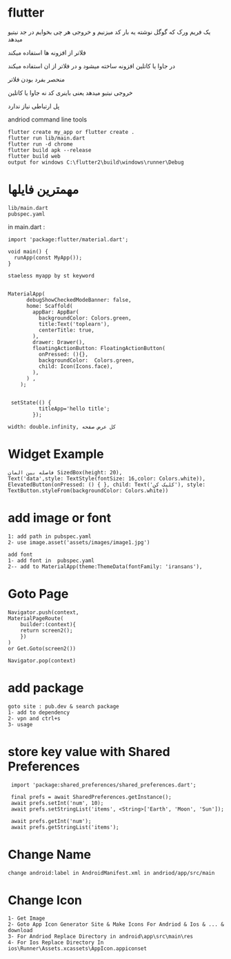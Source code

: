 # flutter

یک فریم ورک که گوگل نوشته یه بار کد میزنیم و خروجی هر چی بخوایم در جد نیتیو میدهد

فلاتر از افزونه ها استفاده میکند 

در جاوا یا کاتلین افزونه ساخته میشود و در فلاتر از ان استفاده میکند


منحصر بفرد بودن فلاتر

خروجی نیتیو میدهد یعنی باینری کد نه جاوا یا کاتلین

پل ارتباطی نیاز ندارد


andriod command line tools

    flutter create my_app or flutter create .
    flutter run lib/main.dart
    flutter run -d chrome
    flutter build apk --release
    flutter build web
    output for windows C:\flutter2\build\windows\runner\Debug
    

# مهمترین فایلها
    lib/main.dart
    pubspec.yaml


in main.dart :

    import 'package:flutter/material.dart';
    
    void main() {
      runApp(const MyApp());
    }
    
    staeless myapp by st keyword

  
    MaterialApp(
          debugShowCheckedModeBanner: false,
          home: Scaffold(
            appBar: AppBar(
              backgroundColor: Colors.green,
              title:Text('toplearn'),
              centerTitle: true,
            ),
            drawer: Drawer(),
            floatingActionButton: FloatingActionButton(
              onPressed: (){},
              backgroundColor:  Colors.green,
              child: Icon(Icons.face),
            ),
          ) ,
        );
	
	
     setState(() {
    		  titleApp='hello title';
    		});	
    		
    width: double.infinity, کل عرض صفحه
# Widget Example    
    فاصله بین المان SizedBox(height: 20),
    Text('data',style: TextStyle(fontSize: 16,color: Colors.white)),
    ElevatedButton(onPressed: () { }, child: Text('کلیک کن'), style: TextButton.styleFrom(backgroundColor: Colors.white))
    

# add image or font
    1: add path in pubspec.yaml			
    2- use image.asset('assets/images/image1.jpg')
    
    add font
    1- add font in  pubspec.yaml	
    2-- add to MaterialApp(theme:ThemeData(fontFamily: 'iransans'),

# Goto Page    
    Navigator.push(context,
    MaterialPageRoute(
    	builder:(context){
    	return screen2();
    	})
    )
    or Get.Goto(screen2())
    
    Navigator.pop(context)
    
 # add package
    goto site : pub.dev & search package 
    1- add to dependency
    2- vpn and ctrl+s
    3- usage
    			
    			
  # store key value	with Shared Preferences
     
     import 'package:shared_preferences/shared_preferences.dart';
     
     final prefs = await SharedPreferences.getInstance();
     await prefs.setInt('num', 10);
     await prefs.setStringList('items', <String>['Earth', 'Moon', 'Sun']);
     
     await prefs.getInt('num');
     await prefs.getStringList('items');

# Change Name
	change android:label in AndroidManifest.xml in andriod/app/src/main
# Change Icon
	1- Get Image 
 	2- Goto App Icon Generator Site & Make Icons For Andriod & Ios & ... & download
  	3- For Andriod Replace Directory in android\app\src\main\res
   	4- For Ios Replace Directory In ios\Runner\Assets.xcassets\AppIcon.appiconset
  	
  	
